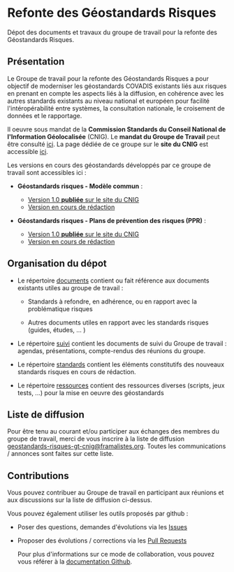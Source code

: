 # Refonte des Géostandards Risques

Dépot des documents et travaux du groupe de travail pour la refonte des Géostandards Risques.

## Présentation 

Le Groupe de travail pour la refonte des Géostandards Risques a pour objectif de moderniser les géostandards COVADIS existants liés aux risques en prenant en compte les aspects liés à la diffusion, en cohérence avec les autres standards existants au niveau national et européen pour facilité l'intéropérabilité entre systèmes, la consultation nationale, le croisement de données et le rapportage.       

Il oeuvre sous mandat de la **Commission Standards du Conseil National de l'Information Géolocalisée** (CNIG). Le **mandat du Groupe de Travail** peut être consulté [ici](http://cnig.gouv.fr/wp-content/uploads/2021/10/MandatModernisationStandardsRisque-vf.pdf). La page dédiée de ce groupe sur le **site du CNIG** est accessible [ici](http://cnig.gouv.fr/?page_id=25378). 

Les versions en cours des géostandards développés par ce groupe de travail sont accessibles ici :

- **Géostandards risques - Modèle commun** :
  - [Version 1.0 **publiée** sur le site du CNIG](https://cnig.gouv.fr/IMG/pdf/geostandards-risques-modele-commun-v1_0.pdf)
  - [Version en cours de rédaction](./standards/Geostandards-risques-commun/Document.md)


- **Géostandards risques - Plans de prévention des risques (PPR)** :
  - [Version 1.0 **publiée** sur le site du CNIG](https://cnig.gouv.fr/IMG/pdf/geostandards-risques-ppr-v1_0.pdf)
  - [Version en cours de rédaction](./standards/Geostandards-risques-ppr/Document.md)


## Organisation du dépot

* Le répertoire [documents](/documents) contient ou fait référence aux documents existants utiles au groupe de travail :

  - Standards à refondre, en adhérence, ou en rapport avec la problématique risques

  - Autres documents utiles en rapport avec les standards risques (guides, études, ... )

* Le répertoire [suivi](/suivi) contient les documents de suivi du Groupe de travail : agendas, présentations, compte-rendus des réunions du groupe.

* Le répertoire [standards](/standards) contient les éléments constitutifs des nouveaux standards risques en cours de rédaction.

* Le répertoire [ressources](/ressources) contient des ressources diverses (scripts, jeux tests, ...) pour la mise en oeuvre des géostandards

## Liste de diffusion

Pour être tenu au courant et/ou participer aux échanges des membres du groupe de travail, merci de vous inscrire à la liste de diffusion [geostandards-risques-gt-cnig@framalistes.org](https://framalistes.org/sympa/info/geostandards-risques-gt-cnig). Toutes les communications / annonces sont faites sur cette liste.

## Contributions

Vous pouvez contribuer au Groupe de travail en participant aux réunions et aux discussions sur la liste de diffusion ci-dessus. 

Vous pouvez également utiliser les outils proposés par github :

* Poser des questions, demandes d'évolutions via les [Issues](https://github.com/cnigfr/Geostandards-Risques/issues) 

* Proposer des évolutions / corrections via les [Pull Requests](https://github.com/cnigfr/Geostandards-Risques/pulls)

  Pour plus d'informations sur ce mode de collaboration, vous pouvez vous référer à la [documentation Github](https://docs.github.com/en/pull-requests/collaborating-with-pull-requests).
